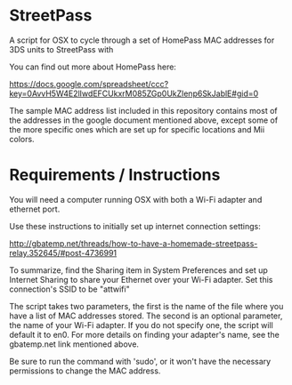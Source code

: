 StreetPass
==========
A script for OSX to cycle through a set of HomePass MAC addresses for 3DS units to StreetPass with

You can find out more about HomePass here:

https://docs.google.com/spreadsheet/ccc?key=0AvvH5W4E2lIwdEFCUkxrM085ZGp0UkZlenp6SkJablE#gid=0

The sample MAC address list included in this repository contains most of the addresses in the google document mentioned above, except some of the more specific ones which are set up for specific locations and Mii colors. 


Requirements / Instructions
===========================
You will need a computer running OSX with both a Wi-Fi adapter and ethernet port. 

Use these instructions to initially set up internet connection settings:

http://gbatemp.net/threads/how-to-have-a-homemade-streetpass-relay.352645/#post-4736991

To summarize, find the Sharing item in System Preferences and set up Internet Sharing to share your Ethernet over your Wi-Fi adapter. Set this connection's SSID to be "attwifi"

The script takes two parameters, the first is the name of the file where you have a list of MAC addresses stored. The second is an optional parameter, the name of your Wi-Fi adapter. If you do not specify one, the script will default it to en0. For more details on finding your adapter's name, see the gbatemp.net link mentioned above.  

Be sure to run the command with 'sudo', or it won't have the necessary permissions to change the MAC address. 

